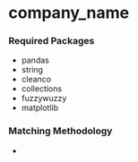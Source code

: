 # company_name

### Required Packages
- pandas
- string
- cleanco
- collections
- fuzzywuzzy
- matplotlib

### Matching Methodology
- 
